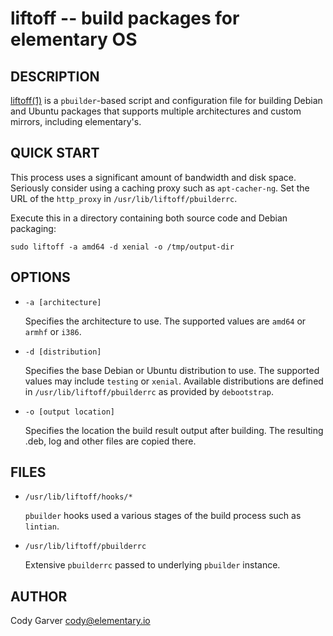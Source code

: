 liftoff -- build packages for elementary OS
=

## DESCRIPTION

[liftoff(1)](https://github.com/elementary/liftoff/blob/master/liftoff.1.html) is a `pbuilder`-based script and configuration file for building Debian and Ubuntu packages that supports multiple architectures and custom mirrors, including elementary's.

## QUICK START

This process uses a significant amount of bandwidth and disk space. Seriously consider using a caching proxy such as `apt-cacher-ng`. Set the URL of the `http_proxy` in `/usr/lib/liftoff/pbuilderrc`.

Execute this in a directory containing both source code and Debian packaging:

    sudo liftoff -a amd64 -d xenial -o /tmp/output-dir

## OPTIONS

*   `-a [architecture]`

    Specifies the architecture to use. The supported values are `amd64` or `armhf` or `i386`.

*   `-d [distribution]`

    Specifies the base Debian or Ubuntu distribution to use.
    The supported values may include `testing` or `xenial`.
    Available distributions are defined in `/usr/lib/liftoff/pbuilderrc` as provided by `debootstrap`.

*   `-o [output location]`

    Specifies the location the build result output after building.
    The resulting .deb, log and other files are copied there.

## FILES

*   `/usr/lib/liftoff/hooks/*`

    `pbuilder` hooks used a various stages of the build process such as `lintian`.

*   `/usr/lib/liftoff/pbuilderrc`

    Extensive `pbuilderrc` passed to underlying `pbuilder` instance.

## AUTHOR

Cody Garver <cody@elementary.io>
